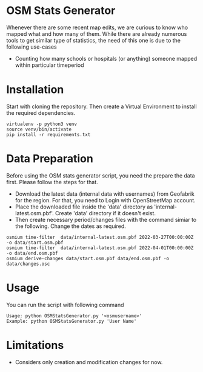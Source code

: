 # OSM Stats Generator

Whenever there are some recent map edits, we are curious to know who mapped what and how many of them. While there are already numerous tools to get similar type of statistics, the need of this one is due to the following use-cases

- Counting how many schools or hospitals (or anything) someone mapped within particular timeperiod

# Installation

Start with cloning the repository. Then create a Virtual Environment to install the required dependencies.

```
virtualenv -p python3 venv
source venv/bin/activate
pip install -r requirements.txt
```

# Data Preparation

Before using the OSM stats generator script, you need the prepare the data first. Please follow the steps for that.

- Download the latest data (internal data with usernames) from Geofabrik for the region. For that, you need to Login with OpenStreetMap account.
- Place the downloaded file inside the 'data' directory as 'internal-latest.osm.pbf'. Create 'data' directory if it doesn't exist.
- Then create necessary period/changes files with the command simiar to the following. Change the dates as required.

```
osmium time-filter  data/internal-latest.osm.pbf 2022-03-27T00:00:00Z -o data/start.osm.pbf
osmium time-filter  data/internal-latest.osm.pbf 2022-04-01T00:00:00Z -o data/end.osm.pbf
osmium derive-changes data/start.osm.pbf data/end.osm.pbf -o data/changes.osc
```

# Usage

You can run the script with following command

```
Usage: python OSMStatsGenerator.py '<osmusername>'
Example: python OSMStatsGenerator.py 'User Name'
```

# Limitations

- Considers only creation and modification changes for now.
